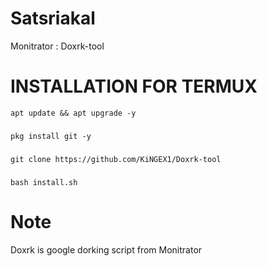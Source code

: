 
# Satsriakal 


Monitrator : Doxrk-tool


# INSTALLATION FOR TERMUX

    apt update && apt upgrade -y
### 
    pkg install git -y
###       
    git clone https://github.com/KiNGEX1/Doxrk-tool
### 
    bash install.sh

    
# Note

Doxrk is google dorking script from Monitrator 
